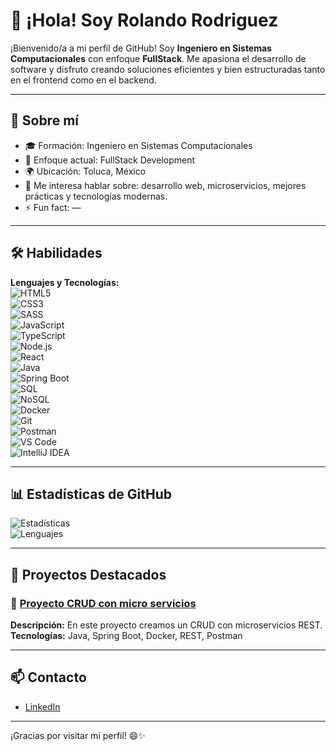 # 👋 ¡Hola! Soy Rolando Rodriguez

¡Bienvenido/a a mi perfil de GitHub! Soy **Ingeniero en Sistemas Computacionales** con enfoque **FullStack**. Me apasiona el desarrollo de software y disfruto creando soluciones eficientes y bien estructuradas tanto en el frontend como en el backend.

---

## 🧠 Sobre mí

- 🎓 Formación: Ingeniero en Sistemas Computacionales  
- 💼 Enfoque actual: FullStack Development  
- 🌍 Ubicación: Toluca, México  
- 💬 Me interesa hablar sobre: desarrollo web, microservicios, mejores prácticas y tecnologías modernas.  
- ⚡ Fun fact: —

---

## 🛠️ Habilidades

**Lenguajes y Tecnologías:**  
![HTML5](https://img.shields.io/badge/-HTML5-E34F26?style=flat-square&logo=html5)  
![CSS3](https://img.shields.io/badge/-CSS3-1572B6?style=flat-square&logo=css3)  
![SASS](https://img.shields.io/badge/-SASS-CC6699?style=flat-square&logo=sass)  
![JavaScript](https://img.shields.io/badge/-JavaScript-black?style=flat-square&logo=javascript)  
![TypeScript](https://img.shields.io/badge/-TypeScript-3178C6?style=flat-square&logo=typescript)  
![Node.js](https://img.shields.io/badge/-Node.js-339933?style=flat-square&logo=node.js)  
![React](https://img.shields.io/badge/-React-61DAFB?style=flat-square&logo=react)  
![Java](https://img.shields.io/badge/-Java-007396?style=flat-square&logo=java)  
![Spring Boot](https://img.shields.io/badge/-Spring%20Boot-6DB33F?style=flat-square&logo=spring-boot)  
![SQL](https://img.shields.io/badge/-SQL-4479A1?style=flat-square&logo=postgresql)  
![NoSQL](https://img.shields.io/badge/-NoSQL-grey?style=flat-square&logo=mongodb)  
![Docker](https://img.shields.io/badge/-Docker-2496ED?style=flat-square&logo=docker)  
![Git](https://img.shields.io/badge/-Git-F05032?style=flat-square&logo=git)  
![Postman](https://img.shields.io/badge/-Postman-FF6C37?style=flat-square&logo=postman)  
![VS Code](https://img.shields.io/badge/-VS%20Code-007ACC?style=flat-square&logo=visual-studio-code)  
![IntelliJ IDEA](https://img.shields.io/badge/-IntelliJ%20IDEA-000000?style=flat-square&logo=intellij-idea)

---

## 📊 Estadísticas de GitHub

![Estadísticas](https://github-readme-stats.vercel.app/api?username=RolandoRR26&show_icons=true&theme=github_dark)  
![Lenguajes](https://github-readme-stats.vercel.app/api/top-langs/?username=RolandoRR26&layout=compact&theme=github_dark)

---

## 🚀 Proyectos Destacados

### 📘 [Proyecto CRUD con micro servicios](https://github.com/RolandoRR26/proyectoJava)
**Descripción:** En este proyecto creamos un CRUD con microservicios REST.  
**Tecnologías:** Java, Spring Boot, Docker, REST, Postman

---

## 📫 Contacto

- [LinkedIn](https://www.linkedin.com/in/rolandorr26/)

---

¡Gracias por visitar mi perfil! 😄✨
